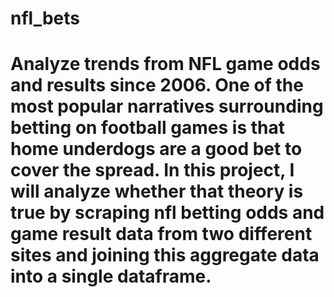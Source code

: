 # nfl_bets

# Analyze trends from NFL game odds and results since 2006. One of the most popular narratives surrounding betting on football games is that home underdogs are a good bet to cover the spread. In this project, I will analyze whether that theory is true by scraping nfl betting odds and game result data from two different sites and joining this aggregate data into a single dataframe. 
